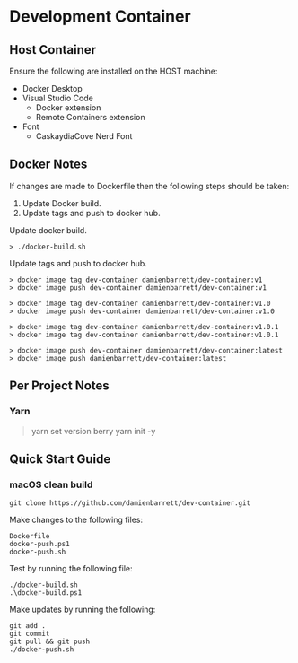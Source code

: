 Development Container
=====================

Host Container
--------------

Ensure the following are installed on the HOST machine:
 - Docker Desktop
 - Visual Studio Code
    - Docker extension
    - Remote Containers extension 
 - Font
   - CaskaydiaCove Nerd Font



Docker Notes
------------

If changes are made to Dockerfile then the following steps should be taken:
1. Update Docker build.
2. Update tags and push to docker hub.

Update docker build.

    > ./docker-build.sh

Update tags and push to docker hub.

    > docker image tag dev-container damienbarrett/dev-container:v1
    > docker image push dev-container damienbarrett/dev-container:v1
   
    > docker image tag dev-container damienbarrett/dev-container:v1.0
    > docker image push dev-container damienbarrett/dev-container:v1.0
    
    > docker image tag dev-container damienbarrett/dev-container:v1.0.1
    > docker image tag dev-container damienbarrett/dev-container:v1.0.1
    
    > docker image push dev-container damienbarrett/dev-container:latest
    > docker image push damienbarrett/dev-container:latest


Per Project Notes
-----------------

### Yarn

 > yarn set version berry
 > yarn init -y

Quick Start Guide
-----------------

### macOS clean build

    git clone https://github.com/damienbarrett/dev-container.git

Make changes to the following files:

    Dockerfile
    docker-push.ps1
    docker-push.sh
    
Test by running the following file:

    ./docker-build.sh
    .\docker-build.ps1
    
Make updates by running the following:

    git add .
    git commit
    git pull && git push
    ./docker-push.sh

    

